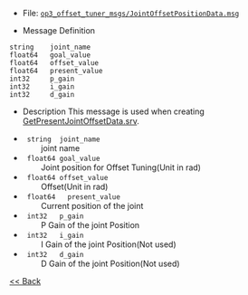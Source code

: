 - File: [`op3_offset_tuner_msgs/JointOffsetPositionData.msg`]

- Message Definition
 ```
 string    joint_name
 float64   goal_value
 float64   offset_value
 float64   present_value
 int32     p_gain
 int32     i_gain
 int32     d_gain
 ```

- Description
This message is used when creating [GetPresentJointOffsetData.srv](op3_GetPresentJointOffsetData.srv).  

* ` string  joint_name`  
&emsp;&emsp; joint name  
* ` float64 goal_value`  
&emsp;&emsp; Joint position for Offset Tuning(Unit in rad)  
* ` float64 offset_value`  
&emsp;&emsp; Offset(Unit in rad)  
* ` float64   present_value`  
&emsp;&emsp; Current position of the joint  
* ` int32   p_gain`  
&emsp;&emsp; P Gain of the joint Position  
* ` int32   i_gain`  
&emsp;&emsp; I Gain of the joint Position(Not used)  
* ` int32   d_gain`  
&emsp;&emsp; D Gain of the joint Position(Not used)  

[&lt;&lt; Back](op3_offset_tuner_msgs.md)


[`op3_offset_tuner_msgs/JointOffsetPositionData.msg`]:(https://github.com/ROBOTIS-GIT/ROBOTIS-OP3-msgs/blob/master/op3_offset_tuner_msgs/msg/JointOffsetPositionData.msg)
